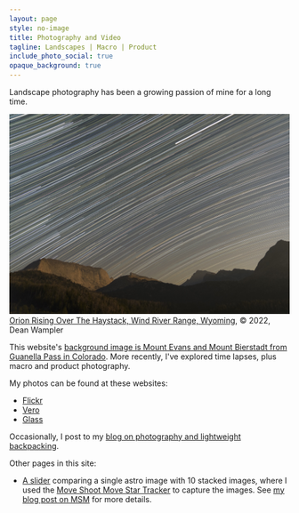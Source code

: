 ```yaml
---
layout: page
style: no-image
title: Photography and Video
tagline: Landscapes | Macro | Product
include_photo_social: true
opaque_background: true
---
```


Landscape photography has been a growing passion of mine for a long time. 
<div class="embedded-image center">
	<img 
		src="/assets/images/Orion-Rising-Over-The-Haystack.jpg"
		class="embedded-image"
		alt="Orion Rising Over The Haystack, Wind River Range, Wyoming"/>
	<a 
		href="https://www.flickr.com/photos/deanwampler/53004539434/in/album-72177720302185576/" 
		target="_flickr">Orion Rising Over The Haystack, Wind River Range, Wyoming</a>, © 2022, Dean Wampler
</div>

This website's <a href="https://www.flickr.com/photos/deanwampler/15905693911/in/album-72157649110558517/" target="_flickr">background image is Mount Evans and Mount Bierstadt from Guanella Pass in Colorado</a>. More recently, I've explored time lapses, plus macro and product photography.

My photos can be found at these websites:
* <a href="https://www.flickr.com/photos/deanwampler/" target="_flickr">Flickr</a>
* <a href="https://vero.co/bucktrends/" target="_vero">Vero</a>
* <a href="https://glass.photo/bucktrends" target="_glass">Glass</a>

Occasionally, I post to my <a href="https://medium.com/the-backpacking-photographer" target="_blog">blog on photography and lightweight backpacking</a>.

Other pages in this site:

* [A slider](msm1-slider-widget.html) comparing a single astro image with 10 stacked images, where I used the <a href="https://www.moveshootmove.com/collections/sifo-rotator/products/sifo-rotator-for-star-tracking-time-lapse-panorama-photography" target="_msm">Move Shoot Move Star Tracker</a> to capture the images. See <a href="https://medium.com/the-backpacking-photographer/move-shoot-move-for-astrophotography-f740bb4a49dc" target="_msm_blog">my blog post on MSM</a> for more details.

    

  
